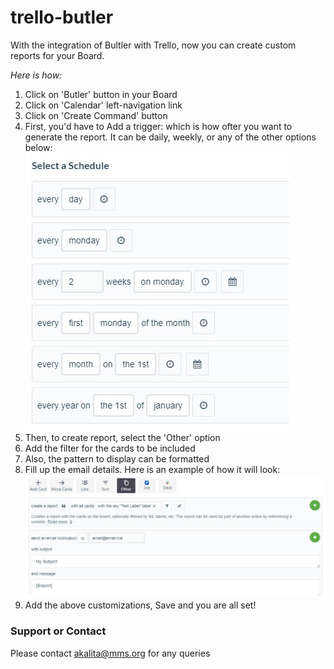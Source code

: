 # trello-butler

With the integration of Bultler with Trello, now you can create custom reports for your Board.

_Here is how:_
1. Click on 'Butler' button in your Board
2. Click on 'Calendar' left-navigation link
3. Click on 'Create Command' button
4. First, you'd have to Add a trigger: which is how ofter you want to generate the report. It can be daily, weekly, or any of the other options below:  
![Schedule](https://github.com/akalita-mms/trello-butler/blob/gh-pages/select_schedule.JPG)
5. Then, to create report, select the 'Other' option
6. Add the filter for the cards to be included
7. Also, the pattern to display can be formatted
8. Fill up the email details. Here is an example of how it will look:  
![Customize Report](https://github.com/akalita-mms/trello-butler/blob/gh-pages/customize_report.JPG)
9. Add the above customizations, Save and you are all set! 


### Support or Contact
Please contact [akalita@mms.org](mailto:akalita@mms.org) for any queries
